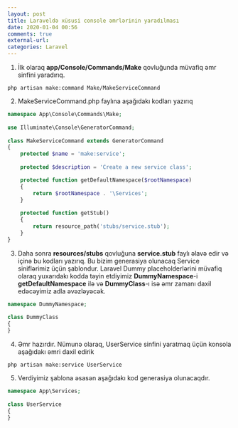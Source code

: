 ```yaml
---
layout: post
title: Laraveldə xüsusi console əmrlərinin yaradılması
date: 2020-01-04 00:56
comments: true
external-url:
categories: Laravel
---
```


1. İlk olaraq **app/Console/Commands/Make** qovluğunda müvafiq əmr sinfini yaradırıq.
 
`php artisan make:command Make/MakeServiceCommand`

2.  MakeServiceCommand.php faylına aşağıdakı kodları yazırıq

```php
namespace App\Console\Commands\Make;  
      
use Illuminate\Console\GeneratorCommand;  
      
class MakeServiceCommand extends GeneratorCommand  
{  
    protected $name = 'make:service';  
  
    protected $description = 'Create a new service class';  

    protected function getDefaultNamespace($rootNamespace)  
    {  
        return $rootNamespace . '\Services';  
    }  
  
    protected function getStub()  
    {  
        return resource_path('stubs/service.stub');  
    }  
}
```

3. Daha sonra **resources/stubs** qovluğuna **service.stub** faylı əlavə edir və içinə bu kodları yazırıq. Bu bizim generasiya olunacaq Service siniflərimiz üçün şablondur. Laravel Dummy placeholderlərini müvafiq olaraq yuxarıdakı kodda təyin etdiyimiz **DummyNamespace**-i  **getDefaultNamespace** ilə və **DummyClass**-ı isə əmr zamanı daxil edəcəyimiz adla əvəzləyəcək.

```php
namespace DummyNamespace;  
  
class DummyClass  
{  
} 
```

4. Əmr hazırdır. Nümunə olaraq, UserService sinfini yaratmaq üçün konsola aşağıdakı əmri daxil edirik 

`php artisan make:service UserService`

5. Verdiyimiz şablona əsasən aşağıdakı kod generasiya olunacaqdır.

```php
namespace App\Services;  
  
class UserService  
{  
}
```



